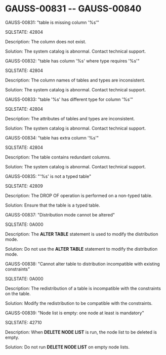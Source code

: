 # GAUSS-00831 -- GAUSS-00840<a name="EN-US_TOPIC_0302073664"></a>

GAUSS-00831: "table is missing column '%s'"

SQLSTATE: 42804

Description: The column does not exist.

Solution: The system catalog is abnormal. Contact technical support.

GAUSS-00832: "table has column '%s' where type requires '%s'"

SQLSTATE: 42804

Description: The column names of tables and types are inconsistent.

Solution: The system catalog is abnormal. Contact technical support.

GAUSS-00833: "table '%s' has different type for column '%s'"

SQLSTATE: 42804

Description: The attributes of tables and types are inconsistent.

Solution: The system catalog is abnormal. Contact technical support.

GAUSS-00834: "table has extra column '%s'"

SQLSTATE: 42804

Description: The table contains redundant columns.

Solution: The system catalog is abnormal. Contact technical support.

GAUSS-00835: "'%s' is not a typed table"

SQLSTATE: 42809

Description: The DROP OF operation is performed on a non-typed table.

Solution: Ensure that the table is a typed table.

GAUSS-00837: "Distribution mode cannot be altered"

SQLSTATE: 0A000

Description: The  **ALTER TABLE**  statement is used to modify the distribution mode.

Solution: Do not use the  **ALTER TABLE**  statement to modify the distribution mode.

GAUSS-00838: "Cannot alter table to distribution incompatible with existing constraints"

SQLSTATE: 0A000

Description: The redistribution of a table is incompatible with the constraints on the table.

Solution: Modify the redistribution to be compatible with the constraints.

GAUSS-00839: "Node list is empty: one node at least is mandatory"

SQLSTATE: 42710

Description: When  **DELETE NODE LIST**  is run, the node list to be deleted is empty.

Solution: Do not run  **DELETE NODE LIST**  on empty node lists.

